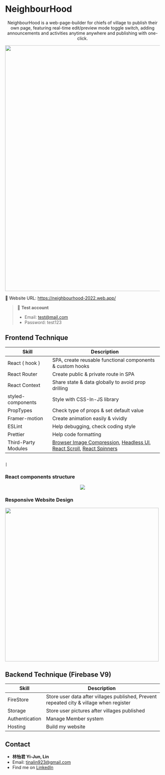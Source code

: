 # NeighbourHood

<p align="center">NeighbourHood is a web-page-builder for chiefs of village to publish their own page, featuring real-time edit/preview mode toggle switch, adding announcements and activities anytime anywhere and publishing with one-click. </p>
<div align="center">
  <kbd><img src="https://user-images.githubusercontent.com/94776718/174310804-1e513ec7-ece4-4d55-844d-455f03ad62cc.png" width=800/> </kbd>
</div>


  
:link: Website URL: https://neighbourhood-2022.web.app/    
>   
>  
> :raising_hand: **Test account**   
> - Email: test@mail.com  
> - Password: test123  

## Frontend Technique  
| Skill               | Description                                                                                                                          |
| ------------------- | ------------------------------------------------------------------------------------------------------------------------------------ |
| React ( hook )      | SPA, create reusable functional components & custom hooks                                                                            |
| React Router        | Create public & private route in SPA                                                                                                 |
| React Context       | Share state & data globally to avoid prop drilling                                                                                   |
| styled-components   | Style with CSS-In-JS library                                                                                                         |
|PropTypes            | Check type of props & set default value                                                                                              |
|Framer-motion        | Create animation easily & vividly                                                                                                    |
| ESLint              | Help debugging, check coding style                                                                                                   |
| Prettier            | Help code formatting                                                                                                                 |
| Third-Party Modules | [Browser Image Compression](https://www.npmjs.com/package/browser-image-compression), [Headless Ul](https://headlessui.dev/react/dialog),  [React Scroll](https://www.npmjs.com/package/react-scroll), [React Spinners](https://www.npmjs.com/package/react-spinners)                                                                                                                                                    |

                                                                               |



### React components structure    
<div align="center">
  <kbd><img src="https://user-images.githubusercontent.com/94776718/174304135-583eb62f-db69-4631-8af2-ba5505240146.png" /></kbd>
</div>

### Responsive Website Design
<img src="https://user-images.githubusercontent.com/94776718/174295384-4b419528-e115-4a0a-910d-6f9bfaff6f17.gif" height=500/>

## Backend Technique (Firebase V9)
| Skill               | Description                                                                                                                          |
| ------------------- | ------------------------------------------------------------------------------------------------------------------------------------ |
| FireStore           | Store user data after villages published, Prevent repeated city & village when register                                              |
| Storage             | Store user pictures after villages published                                                                                         |
| Authentication      | Manage Member system                                                                                                                 |
| Hosting             | Build my website                                                                                                                     |







## Contact
- **林怡君 Yi-Jun, Lin**  
- Email: tinalin923@gmail.com  
- Find me on [LinkedIn](https://www.linkedin.com/in/yi-jun-lin-353a14226/)
